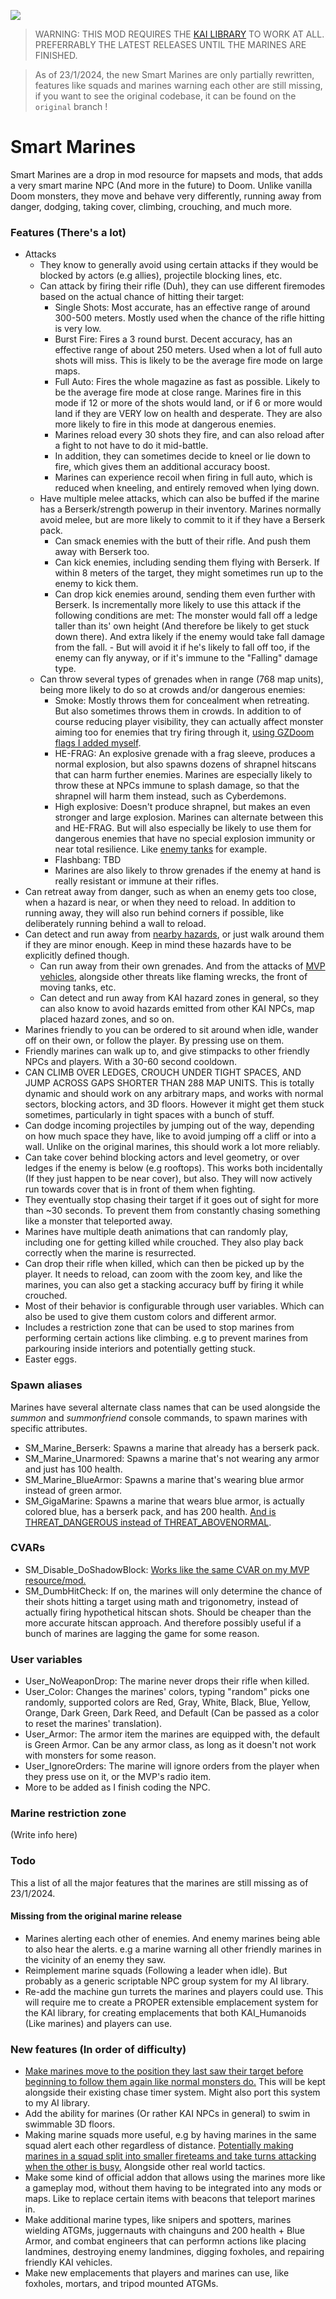 ![](https://i.imgur.com/HKnzbLI.png)

>WARNING: THIS MOD REQUIRES THE [KAI LIBRARY](https://github.com/inkoalawetrust/KAI) TO WORK AT ALL. PREFERRABLY THE LATEST RELEASES UNTIL THE MARINES ARE FINISHED.

> As of 23/1/2024, the new Smart Marines are only partially rewritten, features like squads and marines warning each other are still missing, if you want to see the original codebase, it can be found on the `original` branch !

# Smart Marines

Smart Marines are a drop in mod resource for mapsets and mods, that adds a very smart marine NPC (And more in the future) to Doom. Unlike vanilla Doom monsters, they move and behave very differently, running away from danger, dodging, taking cover, climbing, crouching, and much more.

### Features (There's a lot)
- Attacks
  - They know to generally avoid using certain attacks if they would be blocked by actors (e.g allies), projectile blocking lines, etc.
  - Can attack by firing their rifle (Duh), they can use different firemodes based on the actual chance of hitting their target:
    - Single Shots: Most accurate, has an effective range of around 300-500 meters. Mostly used when the chance of the rifle hitting is very low.
    - Burst Fire: Fires a 3 round burst. Decent accuracy, has an effective range of about 250 meters. Used when a lot of full auto shots will miss. This is likely to be the average fire mode on large maps.
    - Full Auto: Fires the whole magazine as fast as possible. Likely to be the average fire mode at close range. Marines fire in this mode if 12 or more of the shots would land, or if 6 or more would land if they are VERY low on health and desperate. They are also more likely to fire in this mode at dangerous enemies.
    - Marines reload every 30 shots they fire, and can also reload after a fight to not have to do it mid-battle.
    - In addition, they can sometimes decide to kneel or lie down to fire, which gives them an additional accuracy boost.
    - Marines can experience recoil when firing in full auto, which is reduced when kneeling, and entirely removed when lying down.
   - Have multiple melee attacks, which can also be buffed if the marine has a Berserk/strength powerup in their inventory. Marines normally avoid melee, but are more likely to commit to it if they have a Berserk pack.
     - Can smack enemies with the butt of their rifle. And push them away with Berserk too.
     - Can kick enemies, including sending them flying with Berserk. If within 8 meters of the target, they might sometimes run up to the enemy to kick them.
     - Can drop kick enemies around, sending them even further with Berserk. Is incrementally more likely to use this attack if the following conditions are met: The monster would fall off a ledge taller than its' own height (And therefore be likely to get stuck down there). And extra likely if the enemy would take fall damage from the fall. - But will avoid it if he's likely to fall off too, if the enemy can fly anyway, or if it's immune to the "Falling" damage type.
    - Can throw several types of grenades when in range (768 map units), being more likely to do so at crowds and/or dangerous enemies:
      - Smoke: Mostly throws them for concealment when retreating. But also sometimes throws them in crowds. In addition to of course reducing player visibility, they can actually affect monster aiming too for enemies that try firing through it, [using GZDoom flags I added myself](https://zdoom.org/wiki/Actor_flags#SHADOWBLOCK).
      - HE-FRAG: An explosive grenade with a frag sleeve, produces a normal explosion, but also spawns dozens of shrapnel hitscans that can harm further enemies. Marines are especially likely to throw these at NPCs immune to splash damage, so that the shrapnel will harm them instead, such as Cyberdemons.
      - High explosive: Doesn't produce shrapnel, but makes an even stronger and large explosion. Marines can alternate between this and HE-FRAG. But will also especially be likely to use them for dangerous enemies that have no special explosion immunity or near total resilience. Like [enemy tanks](https://github.com/inkoalawetrust/Military-Vehicles-Pack/wiki/Main-Battle-Tank) for example.
      - Flashbang: TBD
      - Marines are also likely to throw grenades if the enemy at hand is really resistant or immune at their rifles.
- Can retreat away from danger, such as when an enemy gets too close, when a hazard is near, or when they need to reload. In addition to running away, they will also run behind corners if possible, like deliberately running behind a wall to reload.
- Can detect and run away from [nearby hazards](https://github.com/inkoalawetrust/KAI/wiki/Hazard-system), or just walk around them if they are minor enough. Keep in mind these hazards have to be explicitly defined though.
	- Can run away from their own grenades. And from the attacks of [MVP vehicles](https://github.com/inkoalawetrust/Military-Vehicles-Pack/wiki/), alongside other threats like flaming wrecks, the front of moving tanks, etc.
	- Can detect and run away from KAI hazard zones in general, so they can also know to avoid hazards emitted from other KAI NPCs, map placed hazard zones, and so on.
- Marines friendly to you can be ordered to sit around when idle, wander off on their own, or follow the player. By pressing use on them.
- Friendly marines can walk up to, and give stimpacks to other friendly NPCs and players. With a 30-60 second cooldown.
- CAN CLIMB OVER LEDGES, CROUCH UNDER TIGHT SPACES, AND JUMP ACROSS GAPS SHORTER THAN 288 MAP UNITS. This is totally dynamic and should work on any arbitrary maps, and works with normal sectors, blocking actors, and 3D floors. However it might get them stuck sometimes, particularly in tight spaces with a bunch of stuff.
- Can dodge incoming projectiles by jumping out of the way, depending on how much space they have, like to avoid jumping off a cliff or into a wall. Unlike on the original marines, this should work a lot more reliably.
- Can take cover behind blocking actors and level geometry, or over ledges if the enemy is below (e.g rooftops). This works both incidentally (If they just happen to be near cover), but also. They will now actively run towards cover that is in front of them when fighting.
- They eventually stop chasing their target if it goes out of sight for more than ~30 seconds. To prevent them from constantly chasing something like a monster that teleported away.
- Marines have multiple death animations that can randomly play, including one for getting killed while crouched. They also play back correctly when the marine is resurrected.
- Can drop their rifle when killed, which can then be picked up by the player. It needs to reload, can zoom with the zoom key, and like the marines, you can also get a stacking accuracy buff by firing it while crouched.
- Most of their behavior is configurable through user variables. Which can also be used to give them custom colors and different armor.
- Includes a restriction zone that can be used to stop marines from performing certain actions like climbing. e.g to prevent marines from parkouring inside interiors and potentially getting stuck.
- Easter eggs.


### Spawn aliases
Marines have several alternate class names that can be used alongside the _summon_ and _summonfriend_ console commands, to spawn marines with specific attributes.

- SM_Marine_Berserk: Spawns a marine that already has a berserk pack.
- SM_Marine_Unarmored: Spawns a marine that's not wearing any armor and just has 100 health.
- SM_Marine_BlueArmor: Spawns a marine that's wearing blue armor instead of green armor.
- SM_GigaMarine: Spawns a marine that wears blue armor, is actually colored blue, has a berserk pack, and has 200 health. [And is THREAT_DANGEROUS instead of THREAT_ABOVENORMAL](https://github.com/inkoalawetrust/KAI/wiki/Threat-assessment).

### CVARs
- SM_Disable_DoShadowBlock: [Works like the same CVAR on my MVP resource/mod.](https://github.com/inkoalawetrust/Military-Vehicles-Pack/wiki#global-mod-changes)
- SM_DumbHitCheck: If on, the marines will only determine the chance of their shots hitting a target using math and trigonometry, instead of actually firing hypothetical hitscan shots. Should be cheaper than the more accurate hitscan approach. And therefore possibly useful if a bunch of marines are lagging the game for some reason.

### User variables
- User_NoWeaponDrop: The marine never drops their rifle when killed.
- User_Color: Changes the marines' colors, typing "random" picks one randomly, supported colors are Red, Gray, White, Black, Blue, Yellow, Orange, Dark Green, Dark Reed, and Default (Can be passed as a color to reset the marines' translation).
- User_Armor: The armor item the marines are equipped with, the default is Green Armor. Can be any armor class, as long as it doesn't not work with monsters for some reason.
- User_IgnoreOrders: The marine will ignore orders from the player when they press use on it, or the MVP's radio item.
- More to be added as I finish coding the NPC.

### Marine restriction zone
(Write info here)

### Todo
This a list of all the major features that the marines are still missing as of 23/1/2024.

#### Missing from the original marine release

* Marines alerting each other of enemies. And enemy marines being able to also hear the alerts. e.g a marine warning all other friendly marines in the vicinity of an enemy they saw.
* Reimplement marine squads (Following a leader when idle). But probably as a generic scriptable NPC group system for my AI library.
* Re-add the machine gun turrets the marines and players could use. This will require me to create a PROPER extensible emplacement system for the KAI library, for creating emplacements that both KAI_Humanoids (Like marines) and players can use.

### New features (In order of difficulty)
* [Make marines move to the position they last saw their target before beginning to follow them again like normal monsters do.](https://media.discordapp.net/attachments/838880361584656426/1198908163546693643/image.png) This will be kept alongside their existing chase timer system. Might also port this system to my AI library.
* Add the ability for marines (Or rather KAI NPCs in general) to swim in swimmable 3D floors.
* Making marine squads more useful, e.g by having marines in the same squad alert each other regardless of distance. [Potentially making marines in a squad split into smaller fireteams and take turns attacking when the other is busy.](https://en.wikipedia.org/wiki/Bounding_overwatch) Alongside other real world tactics.
* Make some kind of official addon that allows using the marines more like a gameplay mod, without them having to be integrated into any mods or maps. Like to replace certain items with beacons that teleport marines in.
* Make additional marine types, like snipers and spotters, marines wielding ATGMs, juggernauts with chainguns and 200 health + Blue Armor, and combat engineers that can performn actions like placing landmines, destroying enemy landmines, digging foxholes, and repairing friendly KAI vehicles.
* Make new emplacements that players and marines can use, like foxholes, mortars, and tripod mounted ATGMs.
